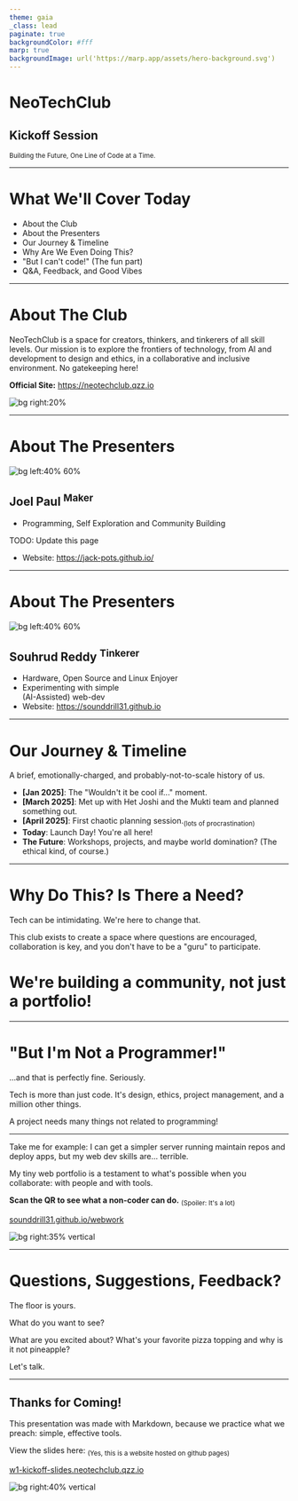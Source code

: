 ```yaml
---
theme: gaia
_class: lead
paginate: true
backgroundColor: #fff
marp: true
backgroundImage: url('https://marp.app/assets/hero-background.svg')
---
```


# **NeoTechClub**
## Kickoff Session

<sub>Building the Future, One Line of Code at a Time.</sub>

---

# **What We'll Cover Today**

- About the Club
- About the Presenters
- Our Journey & Timeline
- Why Are We Even Doing This?
- "But I can't code!" (The fun part)
- Q&A, Feedback, and Good Vibes

---

# **About The Club**

NeoTechClub is a space for creators, thinkers, and tinkerers of all skill levels.
Our mission is to explore the frontiers of technology, from AI and development to design and ethics, in a collaborative and inclusive environment. No gatekeeping here!

**Official Site:** https://neotechclub.qzz.io

![bg right:20%](https://api.qrserver.com/v1/create-qr-code/?size=192x192&data=https://neotechclub.qzz.io)

---

# **About The Presenters**

![bg left:40% 60%](https://avatars.githubusercontent.com/u/142168122?v=4)

**Joel Paul** <sup>Maker</sup>
- 
- Programming, Self Exploration and Community Building


TODO: Update this page
- Website: https://jack-pots.github.io/

---

# **About The Presenters**

![bg left:40% 60%](https://avatars.githubusercontent.com/u/84176052?v=4)

**Souhrud Reddy** <sup>Tinkerer</sup>
- 
- Hardware, Open Source and Linux Enjoyer
- Experimenting with simple<br>(AI-Assisted) web-dev
- Website: https://sounddrill31.github.io

---

# **Our Journey & Timeline**
A brief, emotionally-charged, and probably-not-to-scale history of us.
- **[Jan 2025]**: The "Wouldn't it be cool if..." moment. 
- **[March 2025]**: Met up with Het Joshi and the Mukti team and planned something out.
- **[April 2025]**: First chaotic planning session.<sub>(lots of procrastination)</sub>
- **Today**: Launch Day! You're all here!
- **The Future**: Workshops, projects, and maybe world domination? (The ethical kind, of course.)

---

# **Why Do This? Is There a Need?**

Tech can be intimidating. We're here to change that.


This club exists to create a space where questions are encouraged, collaboration is key, and you don't have to be a "guru" to participate. 


# We're building a community, not just a portfolio!

<!-- ![bg blur:2px brightness:0.8](https://images.unsplash.com/photo-1554415707-6e8cfc93fe23?q=80&w=1470&auto=format&fit=crop) -->

---

# **"But I'm Not a Programmer!"**

...and that is perfectly fine. Seriously.

Tech is more than just code. It's design, ethics, project management, and a million other things.

A project needs many things not related to programming!

---
Take me for example: I can get a simpler server running maintain repos and deploy apps, but my web dev skills are... terrible. 

My tiny web portfolio is a testament to what's possible when you collaborate: with people and with tools.

**Scan the QR to see what a non-coder can do.**  <sub>(Spoiler: It's a lot)</sub>

[sounddrill31.github.io/webwork](https://sounddrill31.github.io/webwork)

![bg right:35% vertical](https://api.qrserver.com/v1/create-qr-code/?size=128x128&data=https://sounddrill31.github.io/webwork)

---


# **Questions, Suggestions, Feedback?**

The floor is yours.

What do you want to see? 

What are you excited about? What's your favorite pizza topping and why is it not pineapple?

Let's talk.

---

## **Thanks for Coming!**

This presentation was made with Markdown, because we practice what we preach: simple, effective tools.

View the slides here:
<sub>(Yes, this is a website hosted on github pages)</sub>

[w1-kickoff-slides.neotechclub.qzz.io](w1-kickoff-slides.neotechclub.qzz.io)

![bg right:40% vertical](https://api.qrserver.com/v1/create-qr-code/?size=128x128&data=w1-kickoff-slides.neotechclub.qzz.io)
